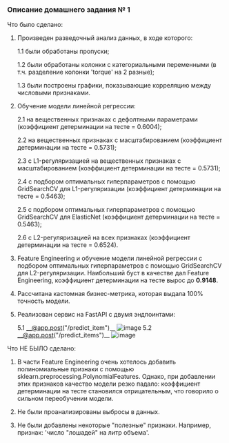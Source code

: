 ### Описание домашнего задания № 1

Что было сделано:

1. Произведен разведочный анализ данных, в ходе которого:

      1.1 были обработаны пропуски;
   
      1.2 были обработаны колонки с категориальными переменными (в т.ч. разделение колонки 'torque' на 2 разные);
  
      1.3 были построены графики, показывающие корреляцию между числовыми признаками.

2. Обучение модели линейной регрессии:
   
      2.1 на вещественных признаках с дефолтными параметрами (коэффициент детерминации на тесте = 0.6004);
   
      2.2 на вещественных признаках с масштабированием (коэффициент детерминации на тесте = 0.5731);
  
      2.3 с L1-регуляризацией на вещественных признаках с масштабированием (коэффициент детерминации на тесте = 0.5731);
  
      2.4 с подбором оптимальных гиперпараметров с помощью GridSearchCV для L1-регуляризации (коэффициент детерминации на тесте = 0.5463);
  
      2.5 с подбором оптимальных гиперпараметров с помощью GridSearchCV для ElasticNet (коэффициент детерминации на тесте = 0.5463);
  
      2.6 с L2-регуляризацией на всех признаках (коэффициент детерминации на тесте = 0.6524).

3. Feature Engineering и обучение модели линейной регрессии с подбором оптимальных гиперпараметров с помощью GridSearchCV для L2-регуляризации.
   Наибольший буст в качестве дал Feature Engineering, коэффициент детерминации на тесте вырос до __0.9148__.

4. Рассчитана кастомная бизнес-метрика, которая выдала 100% точность модели.

5. Реализован сервис на FastAPI с двумя эндпоинтами:

   5.1 __@app.post("/predict_item")__
![image](https://github.com/garotar/mlds_ml_hw/assets/89791114/88d3927a-39a0-4bac-a56c-bf6bf83ae639)
   5.2 __@app.post("/predict_items")__
![image](https://github.com/garotar/mlds_ml_hw/assets/89791114/cf1f589c-3c53-4287-aa55-f7b4cffc091e)

Что НЕ БЫЛО сделано:

1. В части Feature Engineering очень хотелось добавить полиномиальные признаки с помощью sklearn.preprocessing.PolynomialFeatures. Однако, при добавлении этих признаков качество модели резко падало: коэффициент детерминации на тесте становился отрицательным, что говорило о сильном переобучении модели.

2. Не были проанализированы выбросы в данных.

3. Не были добавлены некоторые "полезные" признаки. Например, признак: 'число "лошадей" на литр объема'.



